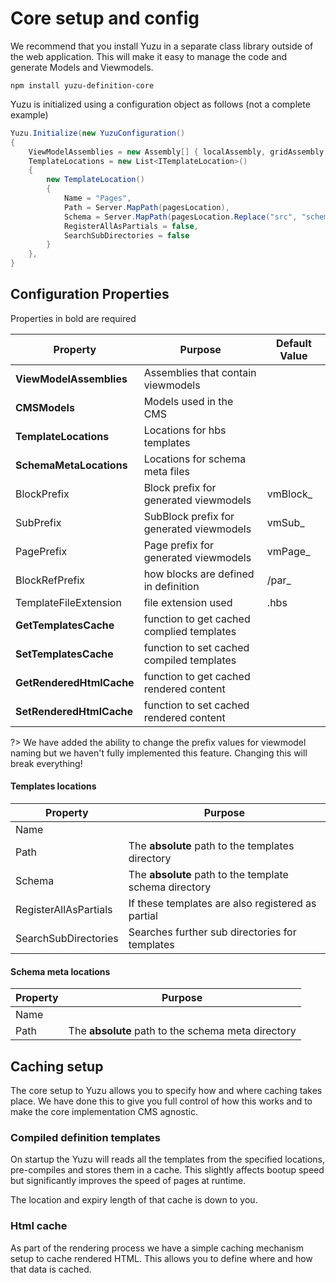 # Core setup and config

We recommend that you install Yuzu in a separate class library outside of the web application. This will make it easy to manage the code and generate Models and Viewmodels. 

```
npm install yuzu-definition-core
```

Yuzu is initialized using a configuration object as follows (not a complete example)

``` c#
Yuzu.Initialize(new YuzuConfiguration()
{
    ViewModelAssemblies = new Assembly[] { localAssembly, gridAssembly },
    TemplateLocations = new List<ITemplateLocation>()
    {
        new TemplateLocation()
        {
            Name = "Pages",
            Path = Server.MapPath(pagesLocation),
            Schema = Server.MapPath(pagesLocation.Replace("src", "schema")),
            RegisterAllAsPartials = false,
            SearchSubDirectories = false
        }
    },
}
```

## Configuration Properties

Properties in bold are required

| Property    			    	| Purpose 			                        | Default Value             |
| ----------------------------- | ------------------------------------------|---------------------------|
| **ViewModelAssemblies**		| Assemblies that contain viewmodels        |                           |
| **CMSModels**	            	| Models used in the CMS                    |                           |
| **TemplateLocations**			| Locations for hbs templates               |                           |
| **SchemaMetaLocations**     	| Locations for schema meta files           |                           |
| BlockPrefix               	| Block prefix for generated viewmodels     | vmBlock_                  |
| SubPrefix                 	| SubBlock prefix for generated viewmodels  | vmSub_                    |
| PagePrefix                	| Page prefix for generated viewmodels      | vmPage_                   |
| BlockRefPrefix                | how blocks are defined in definition      | /par_                     |
| TemplateFileExtension       	| file extension used                       | .hbs                      |
| **GetTemplatesCache** 		| function to get cached complied templates |                           |
| **SetTemplatesCache** 	    | function to set cached compiled templates |                           |
| **GetRenderedHtmlCache**  	| function to get cached rendered content   |                           |
| **SetRenderedHtmlCache**		| function to set cached rendered content   |                           |

?> We have added the ability to change the prefix values for viewmodel naming but we haven't fully implemented this feature. Changing this will break everything!

#### Templates locations

| Property    			    	| Purpose 			                                        |
| ----------------------------- | ----------------------------------------------------------|
| Name 			                |                                                           |
| Path 			                | The **absolute** path to the templates directory          |
| Schema        	            | The **absolute** path to the template schema directory    |
| RegisterAllAsPartials         | If these templates are also registered as partial         |
| SearchSubDirectories         	| Searches further sub directories for templates            |

#### Schema meta locations

| Property    			    	| Purpose 			                                        |
| ----------------------------- | ----------------------------------------------------------|
| Name 			                |                                                           |
| Path 			                | The **absolute** path to the schema meta directory        |

## Caching setup

The core setup to Yuzu allows you to specify how and where caching takes place. We have done this to give you full control of how this works and to make the core implementation CMS agnostic. 

### Compiled definition templates

On startup the Yuzu will reads all the templates from the specified locations, pre-compiles and stores them in a cache. This slightly affects bootup speed but significantly improves the speed of pages at runtime. 

The location and expiry length of that cache is down to you. 

### Html cache

As part of the rendering process we have a simple caching mechanism setup to cache rendered HTML. This allows you to define where and how that data is cached.